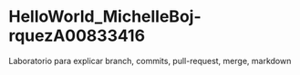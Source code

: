 # HelloWorld_MichelleBoj-rquezA00833416
Laboratorio para explicar branch, commits, pull-request, merge, markdown
